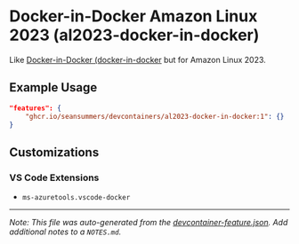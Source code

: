 
# Docker-in-Docker Amazon Linux 2023 (al2023-docker-in-docker)

Like [Docker-in-Docker (docker-in-docker](https://github.com/devcontainers/features/tree/main/src/docker-in-docker) but for Amazon Linux 2023.

## Example Usage

```json
"features": {
    "ghcr.io/seansummers/devcontainers/al2023-docker-in-docker:1": {}
}
```



## Customizations

### VS Code Extensions

- `ms-azuretools.vscode-docker`



---

_Note: This file was auto-generated from the [devcontainer-feature.json](https://github.com/seansummers/devcontainers/blob/main/src/al2023-docker-in-docker/devcontainer-feature.json).  Add additional notes to a `NOTES.md`._
